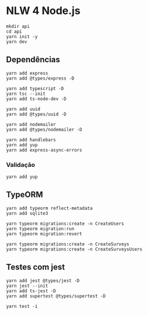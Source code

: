 # NLW 4 Node.js

```
mkdir api
cd api
yarn init -y
yarn dev
```

## Dependências

```
yarn add express
yarn add @types/express -D

yarn add typescript -D
yarn tsc --init
yarn add ts-node-dev -D

yarn add uuid
yarn add @types/uuid -D

yarn add nodemailer
yarn add @types/nodemailer -D

yarn add handlebars
yarn add yup
yarn add express-async-errors
```

### Validação

```
yarn add yup
```

## TypeORM

```
yarn add typeorm reflect-metadata
yarn add sqlite3
```

```
yarn typeorm migrations:create -n CreateUsers
yarn typeorm migration:run
yarn typeorm migration:revert

yarn typeorm migrations:create -n CreateSurveys
yarn typeorm migrations:create -n CreateSurveysUsers
```

## Testes com jest

```
yarn add jest @types/jest -D
yarn jest --init
yarn add ts-jest -D
yarn add supertest @types/supertest -D

yarn test -i
```